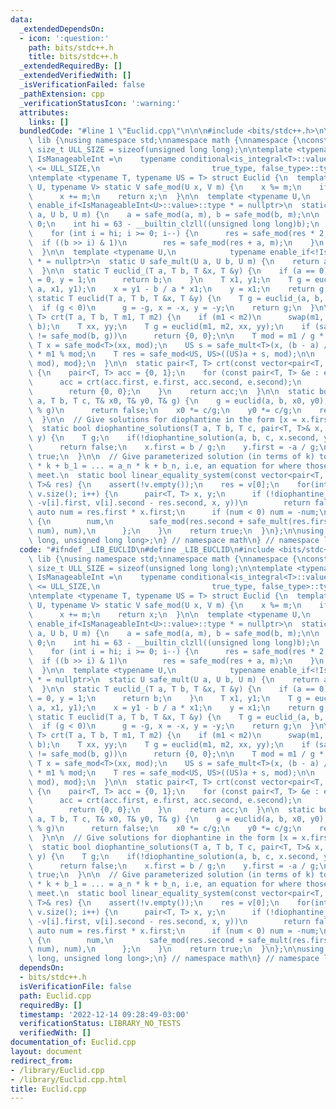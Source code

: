 ```yaml
---
data:
  _extendedDependsOn:
  - icon: ':question:'
    path: bits/stdc++.h
    title: bits/stdc++.h
  _extendedRequiredBy: []
  _extendedVerifiedWith: []
  _isVerificationFailed: false
  _pathExtension: cpp
  _verificationStatusIcon: ':warning:'
  attributes:
    links: []
  bundledCode: "#line 1 \"Euclid.cpp\"\n\n\n#include <bits/stdc++.h>\n\nnamespace\
    \ lib {\nusing namespace std;\nnamespace math {\nnamespace {\nconstexpr static\
    \ size_t ULL_SIZE = sizeof(unsigned long long);\n\ntemplate <typename T>\nusing\
    \ IsManageableInt =\n    typename conditional<is_integral<T>::value && sizeof(T)\
    \ <= ULL_SIZE,\n                         true_type, false_type>::type;\n} // namespace\n\
    \ntemplate <typename T, typename US = T> struct Euclid {\n  template <typename\
    \ U, typename V> static V safe_mod(U x, V m) {\n    x %= m;\n    if (x < 0)\n\
    \      x += m;\n    return x;\n  }\n\n  template <typename U,\n            typename\
    \ enable_if<IsManageableInt<U>::value>::type * = nullptr>\n  static U safe_mult(U\
    \ a, U b, U m) {\n    a = safe_mod(a, m), b = safe_mod(b, m);\n\n    if (!b) return\
    \ 0;\n    int hi = 63 - __builtin_clzll((unsigned long long)b);\n    U res = 0;\n\
    \    for (int i = hi; i >= 0; i--) {\n      res = safe_mod(res * 2, m);\n    \
    \  if ((b >> i) & 1)\n        res = safe_mod(res + a, m);\n    }\n    return res;\n\
    \  }\n\n  template <typename U,\n            typename enable_if<!IsManageableInt<U>::value>::type\
    \ * = nullptr>\n  static U safe_mult(U a, U b, U m) {\n    return a * b % m;\n\
    \  }\n\n  static T euclid_(T a, T b, T &x, T &y) {\n    if (a == 0) {\n      x\
    \ = 0, y = 1;\n      return b;\n    }\n    T x1, y1;\n    T g = euclid_(b % a,\
    \ a, x1, y1);\n    x = y1 - b / a * x1;\n    y = x1;\n    return g;\n  }\n\n \
    \ static T euclid(T a, T b, T &x, T &y) {\n    T g = euclid_(a, b, x, y);\n  \
    \  if (g < 0)\n      g = -g, x = -x, y = -y;\n    return g;\n  }\n\n  static pair<T,\
    \ T> crt(T a, T b, T m1, T m2) {\n    if (m1 < m2)\n      swap(m1, m2), swap(a,\
    \ b);\n    T xx, yy;\n    T g = euclid(m1, m2, xx, yy);\n    if (safe_mod(a, g)\
    \ != safe_mod(b, g))\n      return {0, 0};\n\n    T mod = m1 / g * m2;\n\n   \
    \ T x = safe_mod<T>(xx, mod);\n    US s = safe_mult<T>(x, (b - a) / g, m2 / g)\
    \ * m1 % mod;\n    T res = safe_mod<US, US>((US)a + s, mod);\n\n    return {safe_mod<T>(res,\
    \ mod), mod};\n  }\n\n  static pair<T, T> crt(const vector<pair<T, T>> &equations)\
    \ {\n    pair<T, T> acc = {0, 1};\n    for (const pair<T, T> &e : equations) {\n\
    \      acc = crt(acc.first, e.first, acc.second, e.second);\n      if (!acc.second)\n\
    \        return {0, 0};\n    }\n    return acc;\n  }\n\n  static bool diophantine_solution(T\
    \ a, T b, T c, T& x0, T& y0, T& g) {\n    g = euclid(a, b, x0, y0);\n    if (c\
    \ % g)\n      return false;\n    x0 *= c/g;\n    y0 *= c/g;\n    return true;\n\
    \  }\n\n  // Give solutions for diophantine in the form [x = x.first * k + x.second].\n\
    \  static bool diophantine_solutions(T a, T b, T c, pair<T, T>& x, pair<T, T>&\
    \ y) {\n    T g;\n    if(!diophantine_solution(a, b, c, x.second, y.second, g))\n\
    \      return false;\n    x.first = b / g;\n    y.first = -a / g;\n    return\
    \ true;\n  }\n\n  // Give parameterized solution (in terms of k) to:\n  // a_1\
    \ * k + b_1 = ... = a_n * k + b_n, i.e, an equation for where those\n  // functions\
    \ meet.\n  static bool linear_equality_system(const vector<pair<T, T>>& v, pair<T,\
    \ T>& res) {\n    assert(!v.empty());\n    res = v[0];\n    for(int i = 1; i <\
    \ v.size(); i++) {\n      pair<T, T> x, y;\n      if (!diophantine_solutions(res.first,\
    \ -v[i].first, v[i].second - res.second, x, y))\n        return false;\n     \
    \ auto num = res.first * x.first;\n      if (num < 0) num = -num;\n      res =\
    \ {\n        num,\n        safe_mod(res.second + safe_mult(res.first, x.second,\
    \ num), num),\n      };\n    }\n    return true;\n  }\n};\n\nusing LongCRT = Euclid<long\
    \ long, unsigned long long>;\n} // namespace math\n} // namespace lib\n\n\n"
  code: "#ifndef _LIB_EUCLID\n#define _LIB_EUCLID\n#include <bits/stdc++.h>\n\nnamespace\
    \ lib {\nusing namespace std;\nnamespace math {\nnamespace {\nconstexpr static\
    \ size_t ULL_SIZE = sizeof(unsigned long long);\n\ntemplate <typename T>\nusing\
    \ IsManageableInt =\n    typename conditional<is_integral<T>::value && sizeof(T)\
    \ <= ULL_SIZE,\n                         true_type, false_type>::type;\n} // namespace\n\
    \ntemplate <typename T, typename US = T> struct Euclid {\n  template <typename\
    \ U, typename V> static V safe_mod(U x, V m) {\n    x %= m;\n    if (x < 0)\n\
    \      x += m;\n    return x;\n  }\n\n  template <typename U,\n            typename\
    \ enable_if<IsManageableInt<U>::value>::type * = nullptr>\n  static U safe_mult(U\
    \ a, U b, U m) {\n    a = safe_mod(a, m), b = safe_mod(b, m);\n\n    if (!b) return\
    \ 0;\n    int hi = 63 - __builtin_clzll((unsigned long long)b);\n    U res = 0;\n\
    \    for (int i = hi; i >= 0; i--) {\n      res = safe_mod(res * 2, m);\n    \
    \  if ((b >> i) & 1)\n        res = safe_mod(res + a, m);\n    }\n    return res;\n\
    \  }\n\n  template <typename U,\n            typename enable_if<!IsManageableInt<U>::value>::type\
    \ * = nullptr>\n  static U safe_mult(U a, U b, U m) {\n    return a * b % m;\n\
    \  }\n\n  static T euclid_(T a, T b, T &x, T &y) {\n    if (a == 0) {\n      x\
    \ = 0, y = 1;\n      return b;\n    }\n    T x1, y1;\n    T g = euclid_(b % a,\
    \ a, x1, y1);\n    x = y1 - b / a * x1;\n    y = x1;\n    return g;\n  }\n\n \
    \ static T euclid(T a, T b, T &x, T &y) {\n    T g = euclid_(a, b, x, y);\n  \
    \  if (g < 0)\n      g = -g, x = -x, y = -y;\n    return g;\n  }\n\n  static pair<T,\
    \ T> crt(T a, T b, T m1, T m2) {\n    if (m1 < m2)\n      swap(m1, m2), swap(a,\
    \ b);\n    T xx, yy;\n    T g = euclid(m1, m2, xx, yy);\n    if (safe_mod(a, g)\
    \ != safe_mod(b, g))\n      return {0, 0};\n\n    T mod = m1 / g * m2;\n\n   \
    \ T x = safe_mod<T>(xx, mod);\n    US s = safe_mult<T>(x, (b - a) / g, m2 / g)\
    \ * m1 % mod;\n    T res = safe_mod<US, US>((US)a + s, mod);\n\n    return {safe_mod<T>(res,\
    \ mod), mod};\n  }\n\n  static pair<T, T> crt(const vector<pair<T, T>> &equations)\
    \ {\n    pair<T, T> acc = {0, 1};\n    for (const pair<T, T> &e : equations) {\n\
    \      acc = crt(acc.first, e.first, acc.second, e.second);\n      if (!acc.second)\n\
    \        return {0, 0};\n    }\n    return acc;\n  }\n\n  static bool diophantine_solution(T\
    \ a, T b, T c, T& x0, T& y0, T& g) {\n    g = euclid(a, b, x0, y0);\n    if (c\
    \ % g)\n      return false;\n    x0 *= c/g;\n    y0 *= c/g;\n    return true;\n\
    \  }\n\n  // Give solutions for diophantine in the form [x = x.first * k + x.second].\n\
    \  static bool diophantine_solutions(T a, T b, T c, pair<T, T>& x, pair<T, T>&\
    \ y) {\n    T g;\n    if(!diophantine_solution(a, b, c, x.second, y.second, g))\n\
    \      return false;\n    x.first = b / g;\n    y.first = -a / g;\n    return\
    \ true;\n  }\n\n  // Give parameterized solution (in terms of k) to:\n  // a_1\
    \ * k + b_1 = ... = a_n * k + b_n, i.e, an equation for where those\n  // functions\
    \ meet.\n  static bool linear_equality_system(const vector<pair<T, T>>& v, pair<T,\
    \ T>& res) {\n    assert(!v.empty());\n    res = v[0];\n    for(int i = 1; i <\
    \ v.size(); i++) {\n      pair<T, T> x, y;\n      if (!diophantine_solutions(res.first,\
    \ -v[i].first, v[i].second - res.second, x, y))\n        return false;\n     \
    \ auto num = res.first * x.first;\n      if (num < 0) num = -num;\n      res =\
    \ {\n        num,\n        safe_mod(res.second + safe_mult(res.first, x.second,\
    \ num), num),\n      };\n    }\n    return true;\n  }\n};\n\nusing LongCRT = Euclid<long\
    \ long, unsigned long long>;\n} // namespace math\n} // namespace lib\n\n#endif\n"
  dependsOn:
  - bits/stdc++.h
  isVerificationFile: false
  path: Euclid.cpp
  requiredBy: []
  timestamp: '2022-12-14 09:28:49-03:00'
  verificationStatus: LIBRARY_NO_TESTS
  verifiedWith: []
documentation_of: Euclid.cpp
layout: document
redirect_from:
- /library/Euclid.cpp
- /library/Euclid.cpp.html
title: Euclid.cpp
---
```

